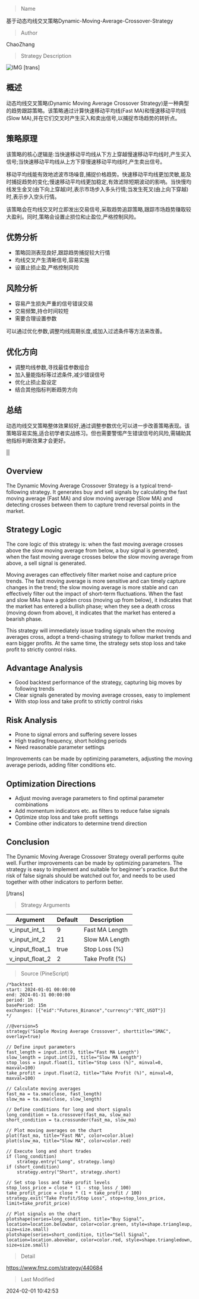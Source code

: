 
> Name

基于动态均线交叉策略Dynamic-Moving-Average-Crossover-Strategy

> Author

ChaoZhang

> Strategy Description

![IMG](https://www.fmz.com/upload/asset/12a42f07c147df3f6c0.png)
[trans]
## 概述

动态均线交叉策略(Dynamic Moving Average Crossover Strategy)是一种典型的趋势跟踪策略。该策略通过计算快速移动平均线(Fast MA)和慢速移动平均线(Slow MA),并在它们交叉时产生买入和卖出信号,以捕捉市场趋势的转折点。

## 策略原理 

该策略的核心逻辑是:当快速移动平均线从下方上穿越慢速移动平均线时,产生买入信号;当快速移动平均线从上方下穿慢速移动平均线时,产生卖出信号。

移动平均线能有效地滤波市场噪音,捕捉价格趋势。快速移动平均线更加灵敏,能及时捕捉趋势的变化;慢速移动平均线更加稳定,有效滤除短期波动的影响。当快慢均线发生金叉(由下向上穿越)时,表示市场步入多头行情;当发生死叉(由上向下穿越)时,表示步入空头行情。

该策略会在均线交叉时立即发出交易信号,采取趋势追踪策略,跟踪市场趋势赚取较大盈利。同时,策略会设置止损位和止盈位,严格控制风险。

## 优势分析

- 策略回测表现良好,跟踪趋势捕捉较大行情
- 均线交叉产生清晰信号,容易实施
- 设置止损止盈,严格控制风险

## 风险分析

- 容易产生损失严重的信号错误交易
- 交易频繁,持仓时间较短
- 需要合理设置参数

可以通过优化参数,调整均线周期长度,或加入过滤条件等方法来改善。

## 优化方向 

- 调整均线参数,寻找最佳参数组合
- 加入量能指标等过滤条件,减少错误信号
- 优化止损止盈设定
- 结合其他指标判断趋势方向

## 总结

动态均线交叉策略整体效果较好,通过调整参数优化可以进一步改善策略表现。该策略容易实施,适合初学者实战练习。但也需要警惕产生错误信号的风险,需辅助其他指标判断效果才会更好。

||

## Overview

The Dynamic Moving Average Crossover Strategy is a typical trend-following strategy. It generates buy and sell signals by calculating the fast moving average (Fast MA) and slow moving average (Slow MA) and detecting crosses between them to capture trend reversal points in the market.

## Strategy Logic

The core logic of this strategy is: when the fast moving average crosses above the slow moving average from below, a buy signal is generated; when the fast moving average crosses below the slow moving average from above, a sell signal is generated.

Moving averages can effectively filter market noise and capture price trends. The fast moving average is more sensitive and can timely capture changes in the trend; the slow moving average is more stable and can effectively filter out the impact of short-term fluctuations. When the fast and slow MAs have a golden cross (moving up from below), it indicates that the market has entered a bullish phase; when they see a death cross (moving down from above), it indicates that the market has entered a bearish phase.

This strategy will immediately issue trading signals when the moving averages cross, adopt a trend-chasing strategy to follow market trends and earn bigger profits. At the same time, the strategy sets stop loss and take profit to strictly control risks.

## Advantage Analysis 

- Good backtest performance of the strategy, capturing big moves by following trends  
- Clear signals generated by moving average crosses, easy to implement
- With stop loss and take profit to strictly control risks

## Risk Analysis

- Prone to signal errors and suffering severe losses
- High trading frequency, short holding periods
- Need reasonable parameter settings  

Improvements can be made by optimizing parameters, adjusting the moving average periods, adding filter conditions etc.

## Optimization Directions

- Adjust moving average parameters to find optimal parameter combinations
- Add momentum indicators etc. as filters to reduce false signals  
- Optimize stop loss and take profit settings
- Combine other indicators to determine trend direction

## Conclusion

The Dynamic Moving Average Crossover Strategy overall performs quite well. Further improvements can be made by optimizing parameters. The strategy is easy to implement and suitable for beginner's practice. But the risk of false signals should be watched out for, and needs to be used together with other indicators to perform better.

[/trans]

> Strategy Arguments



|Argument|Default|Description|
|----|----|----|
|v_input_int_1|9|Fast MA Length|
|v_input_int_2|21|Slow MA Length|
|v_input_float_1|true|Stop Loss (%)|
|v_input_float_2|2|Take Profit (%)|


> Source (PineScript)

``` pinescript
/*backtest
start: 2024-01-01 00:00:00
end: 2024-01-31 00:00:00
period: 1h
basePeriod: 15m
exchanges: [{"eid":"Futures_Binance","currency":"BTC_USDT"}]
*/

//@version=5
strategy("Simple Moving Average Crossover", shorttitle="SMAC", overlay=true)

// Define input parameters
fast_length = input.int(9, title="Fast MA Length")
slow_length = input.int(21, title="Slow MA Length")
stop_loss = input.float(1, title="Stop Loss (%)", minval=0, maxval=100)
take_profit = input.float(2, title="Take Profit (%)", minval=0, maxval=100)

// Calculate moving averages
fast_ma = ta.sma(close, fast_length)
slow_ma = ta.sma(close, slow_length)

// Define conditions for long and short signals
long_condition = ta.crossover(fast_ma, slow_ma)
short_condition = ta.crossunder(fast_ma, slow_ma)

// Plot moving averages on the chart
plot(fast_ma, title="Fast MA", color=color.blue)
plot(slow_ma, title="Slow MA", color=color.red)

// Execute long and short trades
if (long_condition)
    strategy.entry("Long", strategy.long)
if (short_condition)
    strategy.entry("Short", strategy.short)

// Set stop loss and take profit levels
stop_loss_price = close * (1 - stop_loss / 100)
take_profit_price = close * (1 + take_profit / 100)
strategy.exit("Take Profit/Stop Loss", stop=stop_loss_price, limit=take_profit_price)

// Plot signals on the chart
plotshape(series=long_condition, title="Buy Signal", location=location.belowbar, color=color.green, style=shape.triangleup, size=size.small)
plotshape(series=short_condition, title="Sell Signal", location=location.abovebar, color=color.red, style=shape.triangledown, size=size.small)

```

> Detail

https://www.fmz.com/strategy/440684

> Last Modified

2024-02-01 10:42:53
